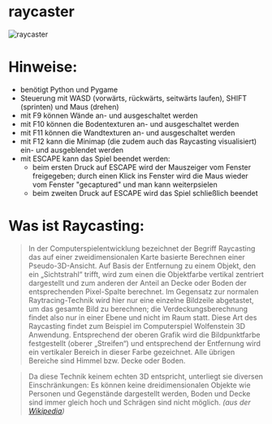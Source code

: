  raycaster
============

![raycaster](.github/Screenshot.png "raycaster screenshot")


Hinweise:
=========

- benötigt Python und Pygame
- Steuerung mit WASD (vorwärts, rückwärts, seitwärts laufen), SHIFT (sprinten) und Maus (drehen)
- mit F9 können Wände an- und ausgeschaltet werden
- mit F10 können die Bodentexturen an- und ausgeschaltet werden
- mit F11 können die Wandtexturen an- und ausgeschaltet werden
- mit F12 kann die Minimap (die zudem auch das Raycasting visualisiert) ein- und ausgeblendet werden
- mit ESCAPE kann das Spiel beendet werden:
    - beim ersten Druck auf ESCAPE wird der Mauszeiger vom Fenster freigegeben; durch einen Klick ins Fenster wird die Maus wieder vom Fenster "gecaptured" und man kann weiterpsielen
    - beim zweiten Druck auf ESCAPE wird das Spiel schließlich beendet

Was ist Raycasting:
===================

> In der Computerspielentwicklung bezeichnet der Begriff Raycasting das auf einer zweidimensionalen Karte basierte Berechnen einer Pseudo-3D-Ansicht. Auf Basis der Entfernung zu einem Objekt, den ein „Sichtstrahl“ trifft, wird zum einen die Objektfarbe vertikal zentriert dargestellt und zum anderen der Anteil an Decke oder Boden der entsprechenden Pixel-Spalte berechnet. Im Gegensatz zur normalen Raytracing-Technik wird hier nur eine einzelne Bildzeile abgetastet, um das gesamte Bild zu berechnen; die Verdeckungsberechnung findet also nur in einer Ebene und nicht im Raum statt. Diese Art des Raycasting findet zum Beispiel im Computerspiel Wolfenstein 3D Anwendung.
Entsprechend der oberen Grafik wird die Bildpunktfarbe festgestellt (oberer „Streifen“) und entsprechend der Entfernung wird ein vertikaler Bereich in dieser Farbe gezeichnet. Alle übrigen Bereiche sind Himmel bzw. Decke oder Boden.
>

>Da diese Technik keinem echten 3D entspricht, unterliegt sie diversen Einschränkungen: Es können keine dreidimensionalen Objekte wie Personen und Gegenstände dargestellt werden, Boden und Decke sind immer gleich hoch und Schrägen sind nicht möglich. 
> *(aus der [Wikipedia](https://de.wikipedia.org/wiki/Raycasting))*
